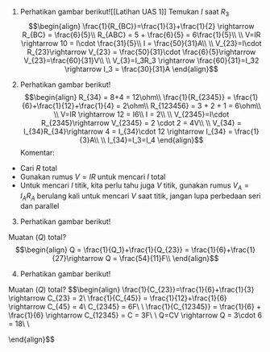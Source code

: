 1. Perhatikan gambar berikut![[Latihan UAS 1]]
Temukan $I$ saat $R_3$
$$\begin{align}
\frac{1}{R_{BC}}=\frac{1}{3}+\frac{1}{2} \rightarrow R_{BC} = \frac{6}{5}\\
R_{ABC} = 5 + \frac{6}{5} = 6\frac{1}{5}\\
\\
V=IR \rightarrow 10 = I\cdot \frac{31}{5}\\
I = \frac{50}{31}A\\
\\
V_{23}=I\cdot R_{23}\rightarrow V_{23} = \frac{50}{31}\cdot \frac{6}{5}\rightarrow V_{23}=\frac{60}{31}V\\
\\
V_{3}=I_3R_3 \rightarrow \frac{60}{31}=I_32 \rightarrow I_3 = \frac{30}{31}A
\end{align}$$

2. Perhatikan gambar berikut!
$$\begin{align}
R_{34} = 8+4 = 12\ohm\\
\frac{1}{R_{2345}} = \frac{1}{6}+\frac{1}{12}+\frac{1}{4} = 2\ohm\\
R_{123456} = 3 + 2 + 1 = 6\ohm\\
\\
V=IR \rightarrow 12 = I6\\
I = 2\\
\\
V_{2345}=I\cdot R_{2345}\rightarrow V_{2345} = 2 \cdot 2 = 4V\\
\\
V_{34} = I_{34}R_{34}\rightarrow 4 = I_{34}\cdot 12 \rightarrow I_{34} = \frac{1}{3}A\\
\\
I_{34}=I_3=I_4
\end{align}$$Komentar:
- Cari $R$ total
- Gunakan rumus $V=IR$ untuk mencari $I$ total
- Untuk mencari $I$ titik, kita perlu tahu juga $V$ titik, gunakan rumus $V_A=I_AR_A$ berulang kali untuk mencari $V$ saat titik, jangan lupa perbedaan seri dan parallel


3. Perhatikan gambar berikut!

Muatan ($Q$) total?
$$\begin{align}
Q = \frac{1}{Q_1}+\frac{1}{Q_{23}} = \frac{1}{6}+\frac{1}{27}\rightarrow Q = \frac{54}{11}F\\
\end{align}$$

4. Perhatikan gambar berikut!

Muatan ($Q$) total?
$$\begin{align}
\frac{1}{C_{23}}=\frac{1}{6}+\frac{1}{3} \rightarrow C_{23} = 2\\
\frac{1}{C_{45}} = \frac{1}{12}+\frac{1}{6} \rightarrow C_{45} = 4\\
C_{2345} = 6F\\
\\
\frac{1}{C_{12345}} = \frac{1}{6} + \frac{1}{6} \rightarrow C_{12345} = C = 3F\\
\\
Q=CV \rightarrow Q = 3\cdot 6 = 18\\
\\

\end{align}$$